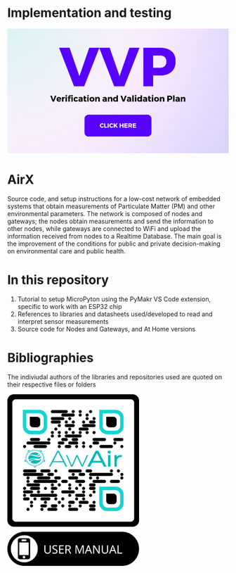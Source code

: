 # Implementation and testing
<a href="https://github.com/enriquefloresmedina/AirX-Solutions/blob/eef4b75902d785a489e028614c01a48852eefb2b/Implementation%20and%20testing/Implementaci%C3%B3n%20y%20evaluaci%C3%B3n.pdf">
  <img src="https://github.com/enriquefloresmedina/AirX-Solutions/blob/5d0de321287e39a55c2011e115b853edaa4c4adf/Implementation%20and%20testing/VPP.png" alt="VPP">
</a>

# AirX
Source code, and setup instructions for a low-cost network of embedded systems that obtain measurements of Particulate Matter (PM) and other environmental parameters. The network is composed of nodes and gateways; the nodes obtain measurements and send the information to other nodes, while gateways are connected to WiFi and upload the information received from nodes to a Realtime Database. The main goal is the improvement of the conditions for public and private decision-making on environmental care and public health.

# In this repository
1. Tutorial to setup MicroPyton using the PyMakr VS Code extension, specific to work with an ESP32 chip
2. References to libraries and datasheets used/developed to read and interpret sensor measurements
3. Source code for Nodes and Gateways, and At Home versions

# Bibliographies
The indiviudal authors of the libraries and repositories used are quoted on their respective files or folders

<img src="https://github.com/enriquefloresmedina/AirX-Solutions/blob/4d96daa2231ab8e307c0025410944f376e842227/PCBs%2C%20schematics%2C%20and%20diagrams/QR%20Logo.png" alt="AirX User Manual" width="300" >
